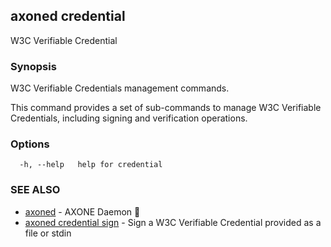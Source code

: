 ## axoned credential

W3C Verifiable Credential

### Synopsis

W3C Verifiable Credentials management commands.

This command provides a set of sub-commands to manage W3C Verifiable Credentials, including signing and verification operations.

### Options

```
  -h, --help   help for credential
```

### SEE ALSO

* [axoned](axoned.md)	 - AXONE Daemon 👹
* [axoned credential sign](axoned_credential_sign.md)	 - Sign a W3C Verifiable Credential provided as a file or stdin
